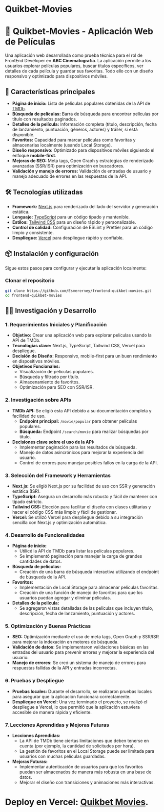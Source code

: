 # Quikbet-Movies

# 🎥 Quikbet-Movies - Aplicación Web de Películas

Una aplicación web desarrollada como prueba técnica para el rol de FrontEnd Developer en **ABC Cinematografía**. La aplicación permite a los usuarios explorar películas populares, buscar títulos específicos, ver detalles de cada película y guardar sus favoritas. Todo ello con un diseño responsivo y optimizado para dispositivos móviles.

## 🚀 Características principales

- **Página de inicio:** Lista de películas populares obtenidas de la API de [TMDb](https://www.themoviedb.org/).
- **Búsqueda de películas:** Barra de búsqueda para encontrar películas por título con resultados paginados.
- **Detalles de la película:** Información completa (título, descripción, fecha de lanzamiento, puntuación, géneros, actores) y tráiler, si está disponible.
- **Favoritos:** Capacidad para marcar películas como favoritas y almacenarlas localmente (usando Local Storage).
- **Diseño responsivo:** Optimizado para dispositivos móviles siguiendo el enfoque **mobile-first**.
- **Mejoras de SEO:** Meta tags, Open Graph y estrategias de renderizado avanzadas (SSR/ISR) para optimización en buscadores.
- **Validación y manejo de errores:** Validación de entradas de usuario y manejo adecuado de errores en las respuestas de la API.

## 🛠️ Tecnologías utilizadas

- **Framework:** [Next.js](https://nextjs.org/) para renderizado del lado del servidor y generación estática.
- **Lenguaje:** [TypeScript](https://www.typescriptlang.org/) para un código tipado y mantenible.
- **Estilos:** [Tailwind CSS](https://tailwindcss.com/) para un diseño rápido y personalizable.
- **Control de calidad:** Configuración de ESLint y Prettier para un código limpio y consistente.
- **Despliegue:** [Vercel](https://vercel.com/) para despliegue rápido y confiable.

## 📦 Instalación y configuración

Sigue estos pasos para configurar y ejecutar la aplicación localmente:

### Clonar el repositorio

```bash
git clone https://github.com/Esmererney/frontend-quikbet-movies.git
cd frontend-quikbet-movies

```

## 🧑‍💻 Investigación y Desarrollo

### 1. **Requerimientos Iniciales y Planificación**

- **Objetivo:** Crear una aplicación web para explorar películas usando la API de TMDb.
- **Tecnologías clave:** Next.js, TypeScript, Tailwind CSS, Vercel para despliegue.
- **Decisión de Diseño:** Responsivo, mobile-first para un buen rendimiento en dispositivos móviles.
- **Objetivos Funcionales:**
    - Visualización de películas populares.
    - Búsqueda y filtrado por título.
    - Almacenamiento de favoritos.
    - Optimización para SEO con SSR/ISR.

### 2. **Investigación sobre APIs**

- **TMDb API:** Se eligió esta API debido a su documentación completa y facilidad de uso.
    - **Endpoint principal:** `/movie/popular` para obtener películas populares.
    - **Búsqueda:** Endpoint `/search/movie` para realizar búsquedas por título.
- **Decisiones clave sobre el uso de la API:**
    - Implementar paginación para los resultados de búsqueda.
    - Manejo de datos asincrónicos para mejorar la experiencia del usuario.
    - Control de errores para manejar posibles fallos en la carga de la API.

### 3. **Selección del Framework y Herramientas**

- **Next.js:** Se eligió Next.js por su facilidad de uso con SSR y generación estática (ISR).
- **TypeScript:** Asegura un desarrollo más robusto y fácil de mantener con tipado estricto.
- **Tailwind CSS:** Elección para facilitar el diseño con clases utilitarias y hacer el código CSS más limpio y fácil de gestionar.
- **Vercel:** Se utilizó Vercel para despliegue debido a su integración sencilla con Next.js y optimización automática.

### 4. **Desarrollo de Funcionalidades**

- **Página de inicio:**
    - Utilicé la API de TMDb para listar las películas populares.
    - Se implementó paginación para manejar la carga de grandes cantidades de datos.
- **Búsqueda de películas:**
    - Creación de una barra de búsqueda interactiva utilizando el endpoint de búsqueda de la API.
- **Favoritos:**
    - Implementación de Local Storage para almacenar películas favoritas.
    - Creación de una función de manejo de favoritos para que los usuarios puedan agregar y eliminar películas.
- **Detalles de la película:**
    - Se agregaron vistas detalladas de las películas que incluyen título, descripción, fecha de lanzamiento, puntuación y actores.

### 5. **Optimización y Buenas Prácticas**

- **SEO:** Optimización mediante el uso de meta tags, Open Graph y SSR/ISR para mejorar la indexación en motores de búsqueda.
- **Validación de datos:** Se implementaron validaciones básicas en las entradas del usuario para prevenir errores y mejorar la experiencia del usuario.
- **Manejo de errores:** Se creó un sistema de manejo de errores para respuestas fallidas de la API y entradas incorrectas.

### 6. **Pruebas y Despliegue**

- **Pruebas locales:** Durante el desarrollo, se realizaron pruebas locales para asegurar que la aplicación funcionara correctamente.
- **Despliegue en Vercel:** Una vez terminado el proyecto, se realizó el despliegue a Vercel, lo que permitió que la aplicación estuviera accesible de manera rápida y eficiente.

### 7. **Lecciones Aprendidas y Mejoras Futuras**

- **Lecciones Aprendidas:**
    - La API de TMDb tiene ciertas limitaciones que deben tenerse en cuenta (por ejemplo, la cantidad de solicitudes por hora).
    - La gestión de favoritos en el Local Storage puede ser limitada para usuarios con muchas películas guardadas.
- **Mejoras Futuras:**
    - Implementar autenticación de usuarios para que los favoritos puedan ser almacenados de manera más robusta en una base de datos.
    - Mejorar el diseño con transiciones y animaciones más interactivas.

# **Deploy en Vercel:** [Quikbet Movies](https://frontend-quikbet-movies.vercel.app/).
